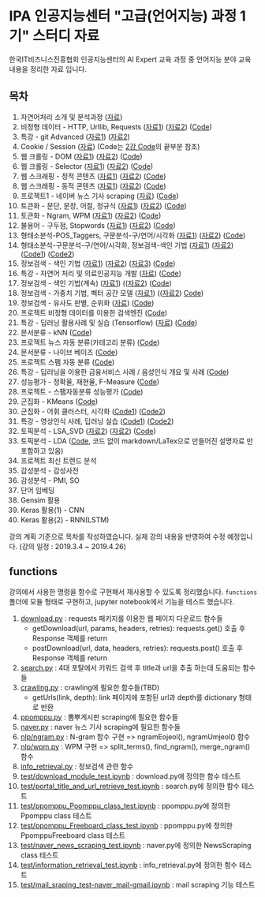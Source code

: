 # IPA 인공지능센터 "고급(언어지능) 과정 1기" 스터디 자료

한국IT비즈니스진흥협회 인공지능센터의 AI Expert 교육 과정 중 언어지능 분야 교육 내용을 정리한 자료 입니다.

## 목차

1. 자연어처리 소개 및 분석과정 ([자료](./documents/01.NLP%20-%20자연어처리%20소개%20및%20분석과정.pdf))
1. 비정형 데이터 - HTTP, Urllib, Requests ([자료1](./documents/02.HTTP%20-%20비정형%20데이터%20-%20HTTP_Urllib_Requests.pdf)) ([자료2](./documents/02.20190305(인공지능%20고급반).html)) ([Code](lecture02-HTTP.ipynb))
1. 특강 - git Advanced ([자료1](./documents/03.오픈소스개발방식_QA통합_git_advanced.pdf)) ([자료2](./documents/03.Git-training-v3.pdf))
1. Cookie / Session ([자료](./documents/04.20190307(인공지능%20고급반)%20-%20cookie_session.html)) (Code는 [2강 Code](lecture02-HTTP.ipynb)의 끝부분 참조)
1. 웹 크롤링 - DOM ([자료1](./documents/05.웹%20크롤링%20-%20DOM.pdf)) ([자료2](./documents/05.20190308(인공지능%20고급반).html)) ([Code](lecture05-DOM.ipynb))
1. 웹 크롤링 - Selector ([자료1](./documents/06.Crawling.pdf)) ([자료2](./documents/06.20190311(인공지능%20고급반).html)) ([Code](lecture06-CSS_Selector_crawling.ipynb))
1. 웹 스크래핑 - 정적 콘텐츠 ([자료1](./documents/07.Scraping.pdf)) ([자료2](./documents/07.20190312(인공지능%20고급반).html)) ([Code](lecture07-scraping.ipynb))
1. 웹 스크래핑 - 동적 콘텐츠 ([자료1](./documents/08.DHTML.pdf)) ([자료2](./documents/08.20190313(인공지능%20고급반).html)) ([Code](lecture08-scraping-DHTML.ipynb))
1. 프로젝트1 - 네이버 뉴스 기사 scraping ([자료](./documents/09.20190314(인공지능%20고급반).html)) ([Code](lecture09-project1-naver_news_scraping.ipynb))
1. 토큰화 - 문단, 문장, 어절, 정규식 ([자료1](./documents/10.Preprocessing1-토큰화-문장_어절.pdf)) ([자료2](./documents/10.20190315(인공지능%20고급반).html)) ([Code](lecture10-NLP개요_KoNLPy_NLTK.ipynb))
1. 토큰화 - Ngram, WPM ([자료1](./documents/11.Preprocessing2-Ngram_WPM.pdf)) ([자료2](./documents/11.20190318(인공지능%20고급반).html)) ([Code](lecture11-NLTK_Text-Ngram-WPM-EmpiricalLaw.ipynb))
1. 불용어 - 구두점, Stopwords ([자료1](./documents/12.Normalization-불용어-Punctuation_stopwords.pdf)) ([자료2](./documents/12.20190319(인공지능%20고급반).html)) ([Code](lecture12-Text_Normalization.ipynb))
1. 형태소분석-POS_Taggers, 구문분석-구/연어/시각화 ([자료1](./documents/13.POS-Parse_Tree.pdf)) ([자료2](./documents/13.20190320(인공지능%20고급반).html)) ([Code](lecture13-형태소분석_POS_Taggers-구문분석_구_연어_시각화.ipynb))
1. 형태소분석-구문분석-구/연어/시각화, 정보검색-색인 기법 ([자료1](./documents/14.20190321(인공지능%20고급반).html)) ([자료2](./documents/14.Introduction_to_Information_Retrieval.pdf)) ([Code1](lecture14-1-parser_wordcloud.ipynb)) ([Code2](lecture14-2-정보검색_색인기법.ipynb))
1. 정보검색 - 색인 기법 ([자료1](./documents/15-1.Search_Engine_Architecture.pdf)) ([자료2](./documents/15-2.Crawler_and_Text_Analysis.pdf)) ([자료3](./documents/15.20190322(인공지능%20고급반).html)) ([Code](lecture15-정보검색_색인기법(계속).ipynb))
1. 특강 - 자연어 처리 및 의료인공지능 개발 ([자료](./documents/16.특강-자연어_처리_및_의료인공지능_개발.pdf)) ([Code](lecture16-특강-자연어_처리_및_의료인공지능_개발.ipynb))
1. 정보검색 - 색인 기법(계속) ([자료1](./documents/17.Inverted_Index.pdf)) (([자료2](./documents/17.20190326(인공지능%20고급반).html)) ([Code](lecture17-정보검색_색인기법(계속).ipynb))
1. 정보검색 - 가중치 기법, 벡터 공간 모델 ([자료1](./documents/18.Boolean_and_Vector_Space_model.pdf)) (([자료2](./documents/18.20190327(인공지능%20고급반).html)) [Code](lecture18-정보검색-벡터공간모델.ipynb))
1. 정보검색 - 유사도 판별, 순위화 ([자료](./documents/19.20190328(인공지능%20고급반).html)) ([Code](lecture19-정보검색-유사도판별-순위화.ipynb))
1. 프로젝트 비정형 데이터를 이용한 검색엔진 ([Code](lecture20-project2-Information_Retrieval_System.ipynb))
1. 특강 - 딥러닝 활용사례 및 실습 (Tensorflow) ([자료](./documents/21.인공지능특강_190401.pdf)) ([Code](lecture21-tensorflow_keras.ipynb))
1. 문서분류 - kNN ([Code](lecture22-classification_statistical_probabilistic.ipynb))
1. 프로젝트 뉴스 자동 분류(카테고리 분류) ([Code](lecture23-project3-Information_Retrieval-KNN_category_classification.ipynb))
1. 문서분류 - 나이브 베이즈 ([Code](lecture24-Naive_Bayes_Classification.ipynb))
1. 프로젝트 스팸 자동 분류 ([Code](lecture25-project4-spam-mail_classification.ipynb))
1. 특강 - 딥러닝을 이용한 금융서비스 사례 / 음성인식 개요 및 사례 ([Code](lecture26-특강-금융_모델링_Use_Case-Fraud_Detection.ipynb))
1. 성능평가 - 정확율, 재현율, F-Measure ([Code](lecture27-Evaluation-정확도_재현율_F-Measure.ipynb))
1. 프로젝트 - 스팸자동분류 성능평가 ([Code](lecture28-project5-뉴스기사분류_성능평가.ipynb))
1. 군집화 - KMeans ([Code](lecture29-군집화_KMeans.ipynb))
1. 군집화 - 어휘 클러스터, 시각화 ([Code1](lecture30-군집화-어휘_클러스터_시각화(29강_포함).ipynb)) ([Code2](lecture30-project6-뉴스데이터_클러스터_시각화.ipynb))
1. 특강 - 영상인식 사례, 딥러닝 실습 ([Code1](lecture31-케라스_창시자에게_배우는_딥러닝-2.1-a-first-look-at-a-neural-network.ipynb)) ([Code2](lecture31-케라스_창시자에게_배우는_딥러닝-5.1-introduction-to-convnets.ipynb))
1. 토픽분석 - LSA_SVD ([자료2](./documents/32.Latent_Semantic_Indexing.pdf)) ([자료2](./documents/32.20190416(인공지능%20고급반).html)) ([Code](lecture32-토픽분석_LSA(Latent_Semantic_Analysis)-SVD(Singular_Value_Decomposition).ipynb))
1. 토픽분석 - LDA ([Code](lecture33-토픽분석-LDA(Latent_Dirichlet_Allocation).ipynb), 코드 없이 markdown/LaTex으로 만들어진 설명자료 만 포함하고 있음)
1. 프로젝트 최신 트렌드 분석
1. 감성분석 - 감성사전
1. 감성분석 - PMI, SO
1. 단어 임베딩
1. Gensim 활용
1. Keras 활용(1) - CNN
1. Keras 활용(2) - RNN(LSTM)

강의 계획 기준으로 목차를 작성하였습니다. 실제 강의 내용을 반영하여 수정 예정입니다.
(강의 일정 : 2019.3.4 ~ 2019.4.26)

## functions

강의에서 사용한 명령을 함수로 구현해서 재사용할 수 있도록 정리했습니다.
`functions` 폴더에 모듈 형태로 구현하고,
jupyter notebook에서 기능을 테스트 했습니다.

1. [download.py](./functions/download.py) : requests 패키지를 이용한 웹 페이지 다운로드 함수들
    - getDownload(url, params, headers, retries): requests.get() 호출 후 Response 객체를 return
    - postDownload(url, data, headers, retries): requests.post() 호출 후 Response 객체를 return
1. [search.py](./functions/search.py) : 4대 포탈에서 키워드 검색 후 title과 url을 추출 하는데 도움되는 함수들
1. [crawling.py](./functions/crawling.py) : crawling에 필요한 함수들(TBD)
    - getUrls(link, depth): link 페이지에 포함된 url과 depth를 dictionary 형태로 반환
1. [ppomppu.py](./functions/ppomppu.py) : 뽐뿌게시판 scraping에 필요한 함수들
1. [naver.py](./functions/naver.py) : naver 뉴스 기사 scraping에 필요한 함수들
1. [nlp/ngram.py](./functions/nlp/ngram.py) : N-gram 함수 구현 => ngramEojeol(), ngramUmjeol() 함수
1. [nlp/wpm.py](./functions/nlp/wpm.py) : WPM 구현 => split_terms(), find_ngram(), merge_ngram() 함수
1. [info_retrieval.py](./functions/info_retrieval.py) : 정보검색 관련 함수
1. [test/download_module_test.ipynb](./test/download_module_test.ipynb) : download.py에 정의한 함수 테스트
1. [test/portal_title_and_url_retrieve_test.ipynb](./test/download_module_test.ipynb) : search.py에 정의한 함수 테스트
1. [test/ppomppu_Poomppu_class_test.ipynb](./test/ppomppu_Poomppu_class_test.ipynb) : ppomppu.py에 정의한 Ppomppu class 테스트
1. [test/ppomppu_Freeboard_class_test.ipynb](./test/ppomppu_Freeboard_class_test.ipynb) : ppomppu.py에 정의한 PpomppuFreeboard class 테스트
1. [test/naver_news_scraping_test.ipynb](./test/naver_news_scraping_test.ipynb) : naver.py에 정의한 NewsScraping class 테스트
1. [test/information_retrieval_test.ipynb](./test/information_retrieval_test.ipynb) : info_retrieval.py에 정의한 함수 테스트
1. [test/mail_sraping_test-naver_mail-gmail.ipynb](./test/mail_sraping_test-naver_mail-gmail.ipynb) : mail scraping 기능 테스트
